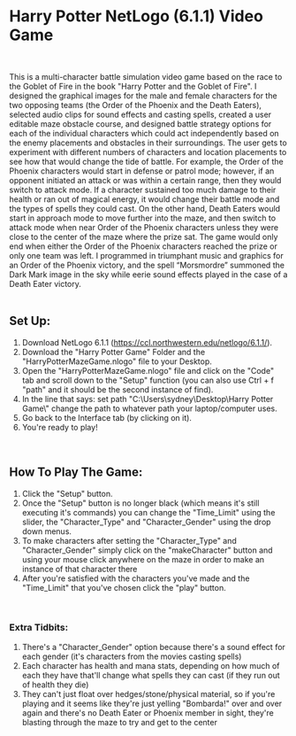 # Harry Potter NetLogo (6.1.1) Video Game
<br />

This is a multi-character battle simulation video game based on the race to the Goblet of Fire in the book "Harry Potter and the Goblet of Fire". I designed the graphical images for the male and female characters for the two opposing teams (the Order of the Phoenix and the Death Eaters), selected audio clips for sound effects and casting spells, created a user editable maze obstacle course, and designed battle strategy options for each of the individual characters which could act independently based on the enemy placements and obstacles in their surroundings. The user gets to experiment with different numbers of characters and location placements to see how that would change the tide of battle. For example, the Order of the Phoenix characters would start in defense or patrol mode; however, if an opponent initiated an attack or was within a certain range, then they would switch to attack mode. If a character sustained too much damage to their health or ran out of magical energy, it would change their battle mode and the types of spells they could cast. On the other hand, Death Eaters would start in approach mode to move further into the maze, and then switch to attack mode when near Order of the Phoenix characters unless they were close to the center of the maze where the prize sat. The game would only end when either the Order of the Phoenix characters reached the prize or only one team was left. I programmed in triumphant music and graphics for an Order of the Phoenix victory, and the spell “Morsmordre” summoned the Dark Mark image in the sky while eerie sound effects played in the case of a Death Eater victory. 
<br />
<br />

## Set Up:
1. Download NetLogo 6.1.1 (https://ccl.northwestern.edu/netlogo/6.1.1/).
2. Download the "Harry Potter Game" Folder and the "HarryPotterMazeGame.nlogo" file to your Desktop.
3. Open the "HarryPotterMazeGame.nlogo" file and click on the "Code" tab and scroll down to the "Setup" function (you can also use Ctrl + f "path" and it should be the second instance of find).
4. In the line that says:
      set path "C:\\Users\\sydney\\Desktop\\Harry Potter Game\\"
   change the path to whatever path your laptop/computer uses.
5. Go back to the Interface tab (by clicking on it).
6. You're ready to play!
<br />
  

## How To Play The Game:
1. Click the "Setup" button.
2. Once the "Setup" button is no longer black (which means it's still executing it's commands) you can change the "Time_Limit" using the slider, the "Character_Type" and "Character_Gender" using the drop down menus.
3. To make characters after setting the "Character_Type" and "Character_Gender" simply click on the "makeCharacter" button and using your mouse click anywhere on the maze in order to make an instance of that character there
4. After you're satisfied with the characters you've made and the "Time_Limit" that you've chosen click the "play" button.
<br />
  
  
### Extra Tidbits:
1. There's a "Character_Gender" option because there's a sound effect for each gender (it's characters from the movies casting spells)
2. Each character has health and mana stats, depending on how much of each they have that'll change what spells they can cast (if they run out of health they die)
3. They can't just float over hedges/stone/physical material, so if you're playing and it seems like they're just yelling "Bombarda!" over and over again and there's no Death Eater or Phoenix member in sight, they're blasting through the maze to try and get to the center
